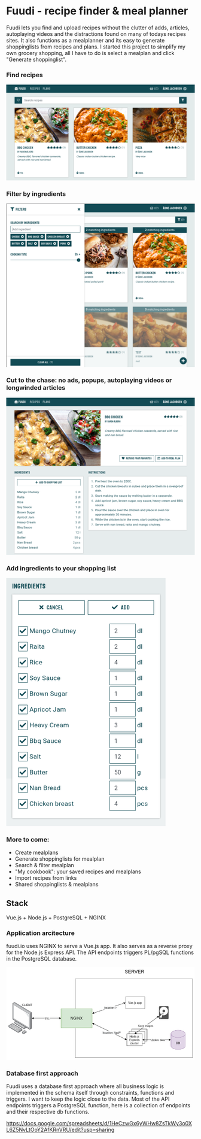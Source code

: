 # Fuudi - recipe finder & meal planner

Fuudi lets you find and upload recipes without the clutter of adds, articles, autoplaying videos and the distractions found on many of todays recipes sites. It also functions as a mealplanner and its easy to generate shoppinglists from recipes and plans. I started this project to simplify my own grocery shopping, all I have to do is select a mealplan and click "Generate shoppinglist".

### Find recipes
![Landing page](/imgs/frontpage.png)

### Filter by ingredients
![Filtering](/imgs/filtering.png)

### Cut to the chase: no ads, popups, autoplaying videos or longwinded articles
![Details](/imgs/recipedetails.png)

### Add ingredients to your shopping list
![Shoppinglist](/imgs/addtoshoppinglist.png)
 
### More to come:
- Create mealplans 
- Generate shoppinglists for mealplan
- Search & filter mealplan
- "My cookbook": your saved recipes and mealplans
- Import recipes from links
- Shared shoppinglists & mealplans


## Stack
Vue.js + Node.js + PostgreSQL + NGINX

### Application arcitecture
fuudi.io uses NGINX to serve a Vue.js app. It also serves as a reverse proxy for the Node.js Express API. The API endpoints triggers PL/pgSQL functions in the PostgreSQL database.

![Application arcitecture](/imgs/arcitecture.png)


### Database first approach
Fuudi uses a database first approach where all business logic is implemented in the schema itself through constraints, functions and triggers. I want to keep the logic close to the data. Most of the API endpoints triggers a PostgreSQL function, here is a collection of endpoints and their respective db functions. 

https://docs.google.com/spreadsheets/d/1HeCzwGx6yWHw8ZsTkWy3o0XL6Z5NvLtOoY2AfKRnVRU/edit?usp=sharing



